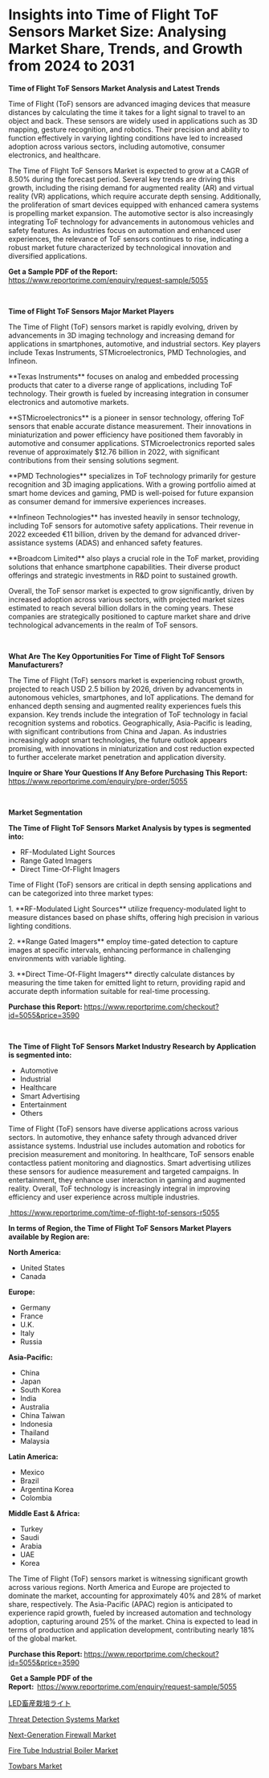 <p><h1>Insights into Time of Flight ToF Sensors Market Size: Analysing Market Share, Trends, and Growth from 2024 to 2031</h1></p><p><strong>Time of Flight ToF Sensors Market Analysis and Latest Trends</strong></p>
<p><p>Time of Flight (ToF) sensors are advanced imaging devices that measure distances by calculating the time it takes for a light signal to travel to an object and back. These sensors are widely used in applications such as 3D mapping, gesture recognition, and robotics. Their precision and ability to function effectively in varying lighting conditions have led to increased adoption across various sectors, including automotive, consumer electronics, and healthcare.</p><p>The Time of Flight ToF Sensors Market is expected to grow at a CAGR of 8.50% during the forecast period. Several key trends are driving this growth, including the rising demand for augmented reality (AR) and virtual reality (VR) applications, which require accurate depth sensing. Additionally, the proliferation of smart devices equipped with enhanced camera systems is propelling market expansion. The automotive sector is also increasingly integrating ToF technology for advancements in autonomous vehicles and safety features. As industries focus on automation and enhanced user experiences, the relevance of ToF sensors continues to rise, indicating a robust market future characterized by technological innovation and diversified applications.</p></p>
<p><strong>Get a Sample PDF of the Report:&nbsp;</strong> <a href="https://www.reportprime.com/enquiry/request-sample/5055">https://www.reportprime.com/enquiry/request-sample/5055</a></p>
<p>&nbsp;</p>
<p><strong>Time of Flight ToF Sensors Major Market Players</strong></p>
<p><p>The Time of Flight (ToF) sensors market is rapidly evolving, driven by advancements in 3D imaging technology and increasing demand for applications in smartphones, automotive, and industrial sectors. Key players include Texas Instruments, STMicroelectronics, PMD Technologies, and Infineon.</p><p>**Texas Instruments** focuses on analog and embedded processing products that cater to a diverse range of applications, including ToF technology. Their growth is fueled by increasing integration in consumer electronics and automotive markets.</p><p>**STMicroelectronics** is a pioneer in sensor technology, offering ToF sensors that enable accurate distance measurement. Their innovations in miniaturization and power efficiency have positioned them favorably in automotive and consumer applications. STMicroelectronics reported sales revenue of approximately $12.76 billion in 2022, with significant contributions from their sensing solutions segment.</p><p>**PMD Technologies** specializes in ToF technology primarily for gesture recognition and 3D imaging applications. With a growing portfolio aimed at smart home devices and gaming, PMD is well-poised for future expansion as consumer demand for immersive experiences increases.</p><p>**Infineon Technologies** has invested heavily in sensor technology, including ToF sensors for automotive safety applications. Their revenue in 2022 exceeded €11 billion, driven by the demand for advanced driver-assistance systems (ADAS) and enhanced safety features.</p><p>**Broadcom Limited** also plays a crucial role in the ToF market, providing solutions that enhance smartphone capabilities. Their diverse product offerings and strategic investments in R&D point to sustained growth.</p><p>Overall, the ToF sensor market is expected to grow significantly, driven by increased adoption across various sectors, with projected market sizes estimated to reach several billion dollars in the coming years. These companies are strategically positioned to capture market share and drive technological advancements in the realm of ToF sensors.</p></p>
<p>&nbsp;</p>
<p><strong>What Are The Key Opportunities For Time of Flight ToF Sensors Manufacturers?</strong></p>
<p><p>The Time of Flight (ToF) sensors market is experiencing robust growth, projected to reach USD 2.5 billion by 2026, driven by advancements in autonomous vehicles, smartphones, and IoT applications. The demand for enhanced depth sensing and augmented reality experiences fuels this expansion. Key trends include the integration of ToF technology in facial recognition systems and robotics. Geographically, Asia-Pacific is leading, with significant contributions from China and Japan. As industries increasingly adopt smart technologies, the future outlook appears promising, with innovations in miniaturization and cost reduction expected to further accelerate market penetration and application diversity.</p></p>
<p><strong>Inquire or Share Your Questions If Any Before Purchasing This Report:</strong> <a href="https://www.reportprime.com/enquiry/pre-order/5055">https://www.reportprime.com/enquiry/pre-order/5055</a></p>
<p>&nbsp;</p>
<p><strong>Market Segmentation</strong></p>
<p><strong>The Time of Flight ToF Sensors Market Analysis by types is segmented into:</strong></p>
<p><ul><li>RF-Modulated Light Sources</li><li>Range Gated Imagers</li><li>Direct Time-Of-Flight Imagers</li></ul></p>
<p><p>Time of Flight (ToF) sensors are critical in depth sensing applications and can be categorized into three market types: </p><p>1. **RF-Modulated Light Sources** utilize frequency-modulated light to measure distances based on phase shifts, offering high precision in various lighting conditions.</p><p>   </p><p>2. **Range Gated Imagers** employ time-gated detection to capture images at specific intervals, enhancing performance in challenging environments with variable lighting.</p><p>3. **Direct Time-Of-Flight Imagers** directly calculate distances by measuring the time taken for emitted light to return, providing rapid and accurate depth information suitable for real-time processing.</p></p>
<p><strong>Purchase this Report:&nbsp;</strong><a href="https://www.reportprime.com/checkout?id=5055&price=3590">https://www.reportprime.com/checkout?id=5055&price=3590</a></p>
<p>&nbsp;</p>
<p><strong>The Time of Flight ToF Sensors Market Industry Research by Application is segmented into:</strong></p>
<p><ul><li>Automotive</li><li>Industrial</li><li>Healthcare</li><li>Smart Advertising</li><li>Entertainment</li><li>Others</li></ul></p>
<p><p>Time of Flight (ToF) sensors have diverse applications across various sectors. In automotive, they enhance safety through advanced driver assistance systems. Industrial use includes automation and robotics for precision measurement and monitoring. In healthcare, ToF sensors enable contactless patient monitoring and diagnostics. Smart advertising utilizes these sensors for audience measurement and targeted campaigns. In entertainment, they enhance user interaction in gaming and augmented reality. Overall, ToF technology is increasingly integral in improving efficiency and user experience across multiple industries.</p></p>
<p><a href="https://www.reportprime.com/time-of-flight-tof-sensors-r5055">&nbsp;https://www.reportprime.com/time-of-flight-tof-sensors-r5055</a></p>
<p><strong>In terms of Region, the Time of Flight ToF Sensors Market Players available by Region are:</strong></p>
<p>
    <p> <strong> North America: </strong>
        <ul>
            <li>United States</li>
            <li>Canada</li>
        </ul>
        </p> 
    <p> <strong> Europe: </strong>
        <ul>
            <li>Germany</li>
            <li>France</li>
            <li>U.K.</li>
            <li>Italy</li>
            <li>Russia</li>
        </ul>
        </p> 
    <p> <strong> Asia-Pacific: </strong>
        <ul>
            <li>China</li>
            <li>Japan</li>
            <li>South Korea</li>
            <li>India</li>
            <li>Australia</li>
            <li>China Taiwan</li>
            <li>Indonesia</li>
            <li>Thailand</li>
            <li>Malaysia</li>
        </ul>
        </p> 
    <p> <strong> Latin America: </strong>
        <ul>
            <li>Mexico</li>
            <li>Brazil</li>
            <li>Argentina Korea</li>
            <li>Colombia</li>
        </ul>
        </p> 
    <p> <strong> Middle East & Africa: </strong>
        <ul>
            <li>Turkey</li>
            <li>Saudi</li>
            <li>Arabia</li>
            <li>UAE</li>
            <li>Korea</li>
        </ul>
    </p>
    </p>
<p><p>The Time of Flight (ToF) sensors market is witnessing significant growth across various regions. North America and Europe are projected to dominate the market, accounting for approximately 40% and 28% of market share, respectively. The Asia-Pacific (APAC) region is anticipated to experience rapid growth, fueled by increased automation and technology adoption, capturing around 25% of the market. China is expected to lead in terms of production and application development, contributing nearly 18% of the global market.</p></p>
<p><strong>Purchase this Report: </strong><a href="https://www.reportprime.com/checkout?id=5055&price=3590">https://www.reportprime.com/checkout?id=5055&price=3590</a></p>
<p>&nbsp;<strong>Get a Sample PDF of the Report:&nbsp;&nbsp;</strong><a href="https://www.reportprime.com/enquiry/request-sample/5055">https://www.reportprime.com/enquiry/request-sample/5055</a></p>
<p><strong></strong></p>
<p><p><a href="https://medium.com/@ursulastark1948/%E3%82%B0%E3%83%AD%E3%83%BC%E3%83%90%E3%83%ABled%E5%AE%B6%E7%95%9C%E8%82%B2%E6%88%90%E7%81%AF%E5%B8%82%E5%A0%B4%E3%82%BB%E3%82%AF%E3%82%BF%E3%83%BC-2024-2031-%E5%B8%82%E5%A0%B4%E6%8C%87%E6%A8%99%E3%81%A8%E5%B8%82%E5%A0%B4%E6%88%A6%E7%95%A5%E3%81%AE%E6%B4%9E%E5%AF%9F-22d90103703f?postPublishedType=initial">LED畜産栽培ライト</a></p><p><a href="https://www.linkedin.com/pulse/how-regional-markets-adapting-threat-detection-systems-nzgse?trackingId=RZnrxqr%2BT72YCZqiJRf1Hw%3D%3D">Threat Detection Systems Market</a></p><p><a href="https://medium.com/@peach7904/global-next-generation-firewall-market-is-projected-to-grow-at-a-cagr-of-12-2-ef4054388e15">Next-Generation Firewall Market</a></p><p><a href="https://www.linkedin.com/pulse/global-fire-tube-industrial-boiler-market-trends-analysis-d8ste?trackingId=Htc7vM6zTHOQ0GI%2BmkPIIw%3D%3D">Fire Tube Industrial Boiler Market</a></p><p><a href="https://medium.com/@karianerice/towbars-market-outlook-complete-industry-analysis-2024-to-2031-d48cbfbef3fd?postPublishedType=initial">Towbars Market</a></p></p>